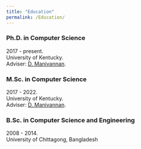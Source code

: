 ```yaml
---
title: "Education"
permalink: /Education/
---
```


<!-- {% include base_path %} -->

### Ph.D. in Computer Science
2017 - present. <br>
University of Kentucky. <br>
Adviser: [D. Manivannan](http://www.cs.uky.edu/~manivann/).

### M.Sc. in Computer Science
2017 - 2022. <br>
University of Kentucky. <br>
Adviser: [D. Manivannan](http://www.cs.uky.edu/~manivann/).

### B.Sc. in Computer Science and Engineering
2008 - 2014. <br>
University of Chittagong, Bangladesh<br>
